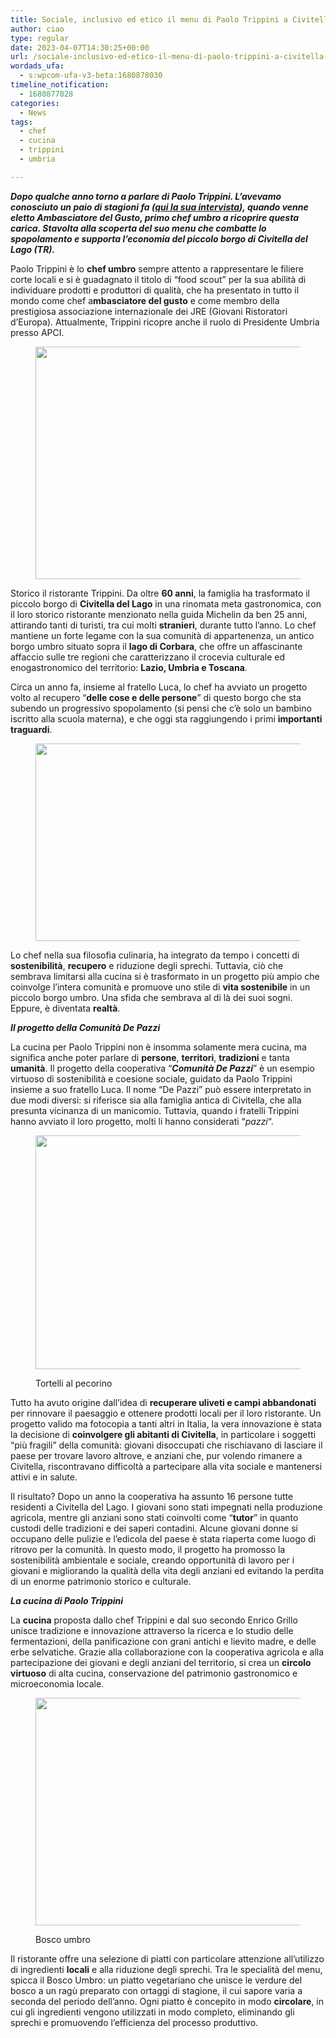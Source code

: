```yaml
---
title: Sociale, inclusivo ed etico il menu di Paolo Trippini a Civitella del Lago
author: ciao
type: regular
date: 2023-04-07T14:30:25+00:00
url: /sociale-inclusivo-ed-etico-il-menu-di-paolo-trippini-a-civitella-del-lago/
wordads_ufa:
  - s:wpcom-ufa-v3-beta:1680878030
timeline_notification:
  - 1680877828
categories:
  - News
tags:
  - chef
  - cucina
  - trippini
  - umbria

---
```

**_Dopo qualche anno torno a parlare di Paolo Trippini. L&#8217;avevamo conosciuto un paio di stagioni fa (<a href="https://wordpress.com/post/aleepepecom.wordpress.com/1803" target="_blank" rel="noreferrer noopener">qui la sua intervista</a>), quando venne eletto Ambasciatore del Gusto, primo chef umbro a ricoprire questa carica. Stavolta alla scoperta del suo menu che combatte lo spopolamento e supporta l&#8217;economia del piccolo borgo di Civitella del Lago (TR)._**

Paolo Trippini è lo **chef umbro** sempre attento a rappresentare le filiere corte locali e si è guadagnato il titolo di &#8220;food scout&#8221; per la sua abilità di individuare prodotti e produttori di qualità, che ha presentato in tutto il mondo come chef a**mbasciatore del gusto** e come membro della prestigiosa associazione internazionale dei JRE (Giovani Ristoratori d&#8217;Europa). Attualmente, Trippini ricopre anche il ruolo di Presidente Umbria presso APCI.<figure class="wp-block-image aligncenter size-large is-resized">

<img loading="lazy" decoding="async" src="images/wp-content/uploads/2023/04/interni-ristorante_trippini.jpeg?w=1000" alt="" class="wp-image-2498" width="559" height="372" /> </figure> 

  
Storico il ristorante Trippini. Da oltre **60 anni**, la famiglia ha trasformato il piccolo borgo di **Civitella del Lago** in una rinomata meta gastronomica, con il loro storico ristorante menzionato nella guida Michelin da ben 25 anni, attirando tanti di turisti, tra cui molti **stranieri**, durante tutto l&#8217;anno. Lo chef mantiene un forte legame con la sua comunità di appartenenza, un antico borgo umbro situato sopra il **lago di Corbara**, che offre un affascinante affaccio sulle tre regioni che caratterizzano il crocevia culturale ed enogastronomico del territorio: **Lazio, Umbria e Toscana**.

  
Circa un anno fa, insieme al fratello Luca, lo chef ha avviato un progetto volto al recupero “**delle cose e delle persone**&#8221; di questo borgo che sta subendo un progressivo spopolamento (si pensi che c&#8217;è solo un bambino iscritto alla scuola materna), e che oggi sta raggiungendo i primi **importanti traguardi**.<figure class="wp-block-image aligncenter size-full is-resized">

<img loading="lazy" decoding="async" src="images/wp-content/uploads/2023/04/ritratto_paolo-trippini.jpg" alt="" class="wp-image-2492" width="560" height="316" /> </figure> 

Lo chef nella sua filosofia culinaria, ha integrato da tempo i concetti di **sostenibilità**, **recupero** e riduzione degli sprechi. Tuttavia, ciò che sembrava limitarsi alla cucina si è trasformato in un progetto più ampio che coinvolge l&#8217;intera comunità e promuove uno stile di **vita sostenibile** in un piccolo borgo umbro. Una sfida che sembrava al di là dei suoi sogni. Eppure, è diventata **realtà**.

  
**_Il progetto della Comunità De Pazzi_**

La cucina per Paolo Trippini non è insomma solamente mera cucina, ma significa anche poter parlare di **persone**, **territori**, **tradizioni** e tanta **umanità**. Il progetto della cooperativa “**_Comunità De Pazz_**_**i**_” è un esempio virtuoso di sostenibilità e coesione sociale, guidato da Paolo Trippini insieme a suo fratello Luca. Il nome &#8220;De Pazzi&#8221; può essere interpretato in due modi diversi: si riferisce sia alla famiglia antica di Civitella, che alla presunta vicinanza di un manicomio. Tuttavia, quando i fratelli Trippini hanno avviato il loro progetto, molti li hanno considerati &#8220;_pazzi_&#8220;.<figure class="wp-block-image aligncenter size-full is-resized">

<img loading="lazy" decoding="async" src="images/wp-content/uploads/2023/04/tortelli-al-pecorino_trippini-edited.jpg" alt="" class="wp-image-2502" width="500" height="374" /> <figcaption class="wp-element-caption">Tortelli al pecorino</figcaption></figure> 

  
Tutto ha avuto origine dall&#8217;idea di **recuperare uliveti e campi abbandonati** per rinnovare il paesaggio e ottenere prodotti locali per il loro ristorante. Un progetto valido ma fotocopia a tanti altri in Italia, la vera innovazione è stata la decisione di **coinvolgere gli abitanti di Civitella**, in particolare i soggetti &#8220;più fragili&#8221; della comunità: giovani disoccupati che rischiavano di lasciare il paese per trovare lavoro altrove, e anziani che, pur volendo rimanere a Civitella, riscontravano difficoltà a partecipare alla vita sociale e mantenersi attivi e in salute.

Il risultato? Dopo un anno la cooperativa ha assunto 16 persone tutte residenti a Civitella del Lago. I giovani sono stati impegnati nella produzione agricola, mentre gli anziani sono stati coinvolti come &#8220;**tutor**&#8221; in quanto custodi delle tradizioni e dei saperi contadini. Alcune giovani donne si occupano delle pulizie e l&#8217;edicola del paese è stata riaperta come luogo di ritrovo per la comunità. In questo modo, il progetto ha promosso la sostenibilità ambientale e sociale, creando opportunità di lavoro per i giovani e migliorando la qualità della vita degli anziani ed evitando la perdita di un enorme patrimonio storico e culturale.

**_La cucina di Paolo Trippini_**



La **cucina** proposta dallo chef Trippini e dal suo secondo Enrico Grillo unisce tradizione e innovazione attraverso la ricerca e lo studio delle fermentazioni, della panificazione con grani antichi e lievito madre, e delle erbe selvatiche. Grazie alla collaborazione con la cooperativa agricola e alla partecipazione dei giovani e degli anziani del territorio, si crea un **circolo virtuoso** di alta cucina, conservazione del patrimonio gastronomico e microeconomia locale.<figure class="wp-block-image aligncenter size-full is-resized">

<img loading="lazy" decoding="async" src="images/wp-content/uploads/2023/04/bosco-umbro_trippini-edited.jpeg" alt="" class="wp-image-2504" width="547" height="364" /> <figcaption class="wp-element-caption">Bosco umbro </figcaption></figure> 

  
Il ristorante offre una selezione di piatti con particolare attenzione all&#8217;utilizzo di ingredienti **locali** e alla riduzione degli sprechi. Tra le specialità del menu, spicca il Bosco Umbro: un piatto vegetariano che unisce le verdure del bosco a un ragù preparato con ortaggi di stagione, il cui sapore varia a seconda del periodo dell&#8217;anno. Ogni piatto è concepito in modo **circolare**, in cui gli ingredienti vengono utilizzati in modo completo, eliminando gli sprechi e promuovendo l&#8217;efficienza del processo produttivo.